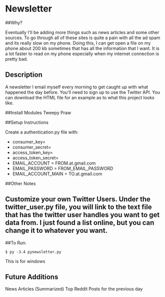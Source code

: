 # Newsletter

##Why?

Eventually I'll be adding more things such as news articles and some other sources. To go through all of these sites is quite a pain with all the ad spam and its really slow on my phone. Doing this, I can get open a file on my phone about 200 kb sometimes that has all the information that I want. It is a lot faster to read on my phone especially when my internet connection is pretty bad.

## Description

A newsletter I email myself every morning to get caught up with what happened the day before. You'll need to sign up to use the Twitter API. You can download the HTML file for an example as to what this project looks like.

##Install Modules
Tweepy
Praw

##Setup Instructions

Create a authentication.py file with:
* consumer_key=
* consumer_secret=
* access_token_key=
* access_token_secret=
* EMAIL_ACCOUNT = FROM.at.gmail.com
* EMAIL_PASSWORD = FROM_EMAIL_PASSWORD
* EMAIL_ACCOUNT_MAIN = TO.at.gmail.com

##Other Notes

Customize your own Twitter Users. Under the twitter_user.py file, you will link to the text file that has the twitter user handles you want to get data from. I just found a list online, but you can change it to whatever you want.
-----------
##To Run:
```
$ py -3.4 pynewsletter.py
```
This is for windows


## Future Additions
News Articles (Summarized)
Top Reddit Posts for the previous day
